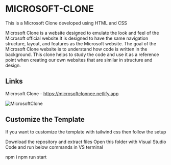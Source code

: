 # MICROSOFT-CLONE

This is a Microsoft Clone developed using HTML and CSS

Microsoft Clone is a website designed to emulate the look and feel of the Microsoft official website.It is designed to have the same navigation structure, layout, and features as the Microsoft website.
The goal of the Microsoft Clone website is to understand how code is written in the background. This clone helps to study the code and use it as a reference point when creating our own websites that are
similar in structure and design. 

## Links

Microsoft Clone - https://microsoftclonnee.netlify.app

![MicrosoftClone](https://user-images.githubusercontent.com/91081774/215254246-8cc52b49-37ae-487f-ab36-23b50a6a66be.png)

## Customize the Template

If you want to customize the template with tailwind css then follow the setup

Download the repository and extract files
Open this folder with Visual Studio Code and run below commands in VS terminal


npm i
npm run start
